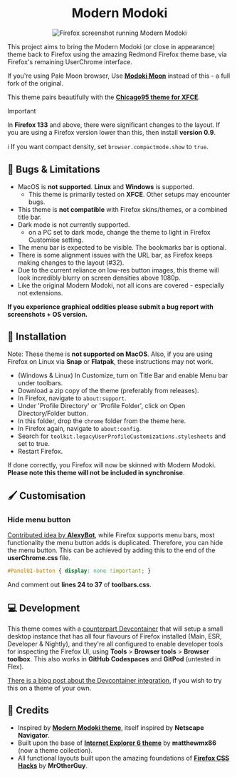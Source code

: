 <h1 align="center">Modern Modoki</h1>

<p align="center">
 <img alt="Firefox screenshot running Modern Modoki" src="https://user-images.githubusercontent.com/11209477/192164979-31f7c725-87c4-4513-aaed-d2c52a17a9b6.png" />
</p>

This project aims to bring the Modern Modoki (or close in appearance) theme back to Firefox using the amazing Redmond Firefox theme base, via Firefox's remaining UserChrome interface.

If you're using Pale Moon browser, Use **[Modoki Moon][mmm]** instead of this - a full fork of the original.

This theme pairs beautifully with the **[Chicago95 theme for XFCE][c95]**.

> [!IMPORTANT]  
> In **Firefox 133** and above, there were significant changes to the layout. If you are using a Firefox version lower than this, then install **version 0.9**.

 ℹ️ If you want compact density, set `browser.compactmode.show` to `true`.

## 🐞 Bugs & Limitations

* MacOS is **not supported**. **Linux** and **Windows** is supported.
  * This theme is primarily tested on **XFCE**. Other setups may encounter bugs.
* This theme is **not compatible** with Firefox skins/themes, or a combined title bar.
* Dark mode is not currently supported.
  * on a PC set to dark mode, change the theme to light in Firefox Customise setting.
* The menu bar is expected to be visible. The bookmarks bar is optional.
* There is some alignment issues with the URL bar, as Firefox keeps making changes to the layout (#32).
* Due to the current reliance on low-res button images, this theme will look incredibly blurry on screen densities above 1080p.
* Like the original Modern Modoki, not all icons are covered - especially not extensions.

**If you experience graphical oddities please submit a bug report with screenshots + OS version.**

## 🚀 Installation

Note: These theme is **not supported on MacOS**. Also, if you are using Firefox on Linux via **Snap** or **Flatpak**, these instructions may not work.

* (Windows & Linux) In Customize, turn on Title Bar and enable Menu bar under toolbars.
* Download a zip copy of the theme (preferably from releases).
* In Firefox, navigate to `about:support`.
* Under 'Profile Directory' or 'Profile Folder', click on Open Directory/Folder button.
* In this folder, drop the `chrome` folder from the theme here.
* In Firefox again, navigate to `about:config`.
* Search for `toolkit.legacyUserProfileCustomizations.stylesheets` and set to true.
* Restart Firefox.

If done correctly, you Firefox will now be skinned with Modern Modoki. **Please note this theme will not be included in synchronise**.

## 🖌️ Customisation

### Hide menu button

[Contributed idea by **AlexyBot**](https://github.com/soup-bowl/Modoki-Firefox/issues/8#issuecomment-1544206896), while Firefox supports menu bars, most functionality the menu button adds is duplicated. Therefore, you can hide the menu button. This can be achieved by adding this to the end of the **userChrome.css** file.

```css
#PanelUI-button { display: none !important; }
```

And comment out **lines 24 to 37** of **toolbars.css**.

## 💻 Development

This theme comes with a [counterpart Devcontainer](https://containers.dev/) that will setup a small desktop instance that has all four flavours of Firefox installed (Main, ESR, Developer & Nightly), and they're all configured to enable developer tools for inspecting the Firefox UI, using **Tools** > **Browser tools** > **Browser toolbox**. This also works in **GitHub Codespaces** and **GitPod** (untested in Flex).

[There is a blog post about the Devcontainer integration](https://soupbowl.io/2025/01/test-firefox-variants/), if you wish to try this on a theme of your own.

## 🌟 Credits

* Inspired by **[Modern Modoki theme][mm]**, itself inspired by **Netscape Navigator**.
* Built upon the base of **[Internet Explorer 6 theme][rf]** by **matthewmx86** (now a theme collection).
* All functional layouts built upon the amazing foundations of [**Firefox CSS Hacks**][cssh] by **MrOtherGuy**.

[rf]:   https://github.com/matthewmx86/RetroThemesFirefox
[c95]:  https://github.com/grassmunk/Chicago95
[mm]:   http://lowandsh.web.fc2.com/index.en.html
[mmm]:  https://addons.palemoon.org/addon/modoki-moon/
[cssh]: https://github.com/MrOtherGuy/firefox-csshacks
